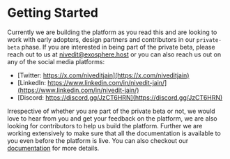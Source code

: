 # Getting Started

Currently we are building the platform as you read this and are looking to work with early adopters, design partners and contributors in our `private-beta` phase. If you are interested in being part of the private beta, please reach out to us at [nivedit@exosphere.host](mailto:nivedit@exosphere.host) or you can also reach us out on any of the social media platforms:

- [Twitter: https://x.com/niveditjain](https://x.com/niveditjain)
- [LinkedIn: https://www.linkedin.com/in/nivedit-jain/](https://www.linkedin.com/in/nivedit-jain/)
- [Discord: https://discord.gg/JzCT6HRN](https://discord.gg/JzCT6HRN)

Irrespective of whether you are part of the private beta or not, we would love to hear from you and get your feedback on the platform, we are also looking for contributors to help us build the platform. Further we are working extensively to make sure that all the documentation is available to you even before the platform is live. You can also checkout our [documentation](https://docs.exosphere.host) for more details.
